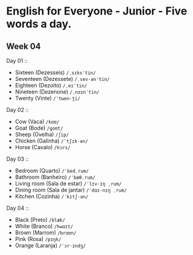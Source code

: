 # English for Everyone - Junior - Five words a day.

## Week 04

Day 01 ::

- Sixteen (Dezesseis) `/ˌsɪksˈtin/`
- Seventeen (Dezessete) `/ˌsev·ənˈtin/`
- Eighteen (Dezoito) `/ˌeɪˈtin/`
- Nineteen (Dezenone) `/ˌnɑɪnˈtin/`
- Twenty (Vinte) `/ˈtwen·t̬i/`

Day 02 ::

- Cow (Vaca) `/kɑʊ/`
- Goat (Bode) `/ɡoʊt/`
- Sheep (Ovelha) `/ʃip/`
- Chicken (Galinha) `/ˈtʃɪk·ən/`
- Horse (Cavalo) `/hɔrs/`

Day 03 ::

- Bedroom (Quarto) `/ˈbedˌrum/`
- Bathroom (Banheiro) `/ˈbæθˌrum/`
- Living room (Sala de estar) `/ˈlɪv·ɪŋ ˌrum/`
- Dining room (Sala de jantar) `/ˈdɑɪ·nɪŋ ˌrum/`
- Kitchen (Cozinha) `/ˈkɪtʃ·ən/`

Day 04 ::

- Black (Preto) `/blæk/`
- White (Branco) `/hwɑɪt/`
- Brown (Marrom) `/brɑʊn/`
- Pink (Rosa) `/pɪŋk/`
- Orange (Laranja) `/ˈɔr·ɪndʒ/`
